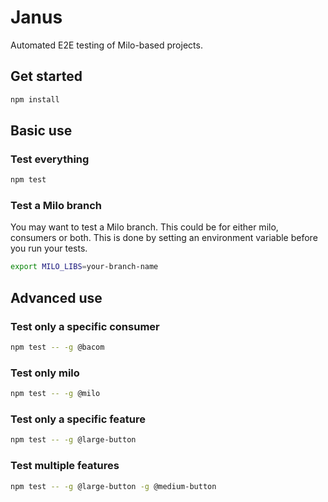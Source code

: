 # Janus

Automated E2E testing of Milo-based projects.

## Get started
```bash
npm install
```

## Basic use

### Test everything
```bash
npm test
```

### Test a Milo branch
You may want to test a Milo branch. This could be for either milo, consumers or both. This is done by setting an environment variable before you run your tests.

```bash
export MILO_LIBS=your-branch-name
```

## Advanced use
### Test only a specific consumer
```bash
npm test -- -g @bacom
```

### Test only milo
```bash
npm test -- -g @milo
```

### Test only a specific feature
```bash
npm test -- -g @large-button
```

### Test multiple features
```bash
npm test -- -g @large-button -g @medium-button
```
